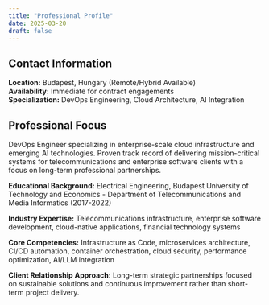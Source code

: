 ```yaml
---
title: "Professional Profile"
date: 2025-03-20
draft: false
---
```


## Contact Information
**Location:** Budapest, Hungary (Remote/Hybrid Available)  
**Availability:** Immediate for contract engagements  
**Specialization:** DevOps Engineering, Cloud Architecture, AI Integration

## Professional Focus
DevOps Engineer specializing in enterprise-scale cloud infrastructure and emerging AI technologies. Proven track record of delivering mission-critical systems for telecommunications and enterprise software clients with a focus on long-term professional partnerships.

**Educational Background:** Electrical Engineering, Budapest University of Technology and Economics - Department of Telecommunications and Media Informatics (2017-2022)

**Industry Expertise:** Telecommunications infrastructure, enterprise software development, cloud-native applications, financial technology systems

**Core Competencies:** Infrastructure as Code, microservices architecture, CI/CD automation, container orchestration, cloud security, performance optimization, AI/LLM integration

**Client Relationship Approach:** Long-term strategic partnerships focused on sustainable solutions and continuous improvement rather than short-term project delivery.